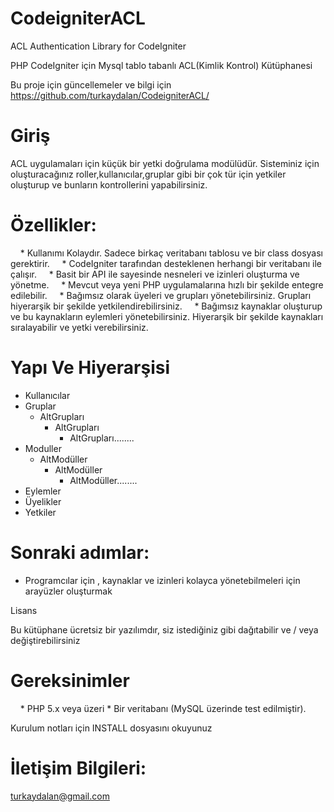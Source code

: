 CodeigniterACL
==============

ACL Authentication Library for CodeIgniter

PHP CodeIgniter için Mysql tablo tabanlı ACL(Kimlik Kontrol) Kütüphanesi

Bu proje için güncellemeler ve bilgi için
https://github.com/turkaydalan/CodeigniterACL/

Giriş
==============

ACL uygulamaları için küçük bir yetki doğrulama modülüdür.
Sisteminiz için oluşturacağınız roller,kullanıcılar,gruplar gibi bir çok tür için yetkiler oluşturup ve 
bunların kontrollerini yapabilirsiniz.

Özellikler:
==============

    * Kullanımı Kolaydır. Sadece birkaç veritabanı tablosu ve bir class dosyası gerektirir.
    * CodeIgniter tarafından desteklenen herhangi bir veritabanı ile çalışır.
    * Basit bir API ile sayesinde nesneleri ve izinleri oluşturma ve yönetme.
    * Mevcut veya yeni PHP uygulamalarına hızlı bir şekilde entegre edilebilir.
    * Bağımsız olarak üyeleri ve grupları yönetebilirsiniz. Grupları hiyerarşik bir şekilde yetkilendirebilirsiniz.
    * Bağımsız kaynaklar oluşturup ve bu kaynakların eylemleri yönetebilirsiniz. Hiyerarşik bir şekilde kaynakları sıralayabilir ve yetki verebilirsiniz.

Yapı Ve Hiyerarşisi
====

<ul>
  <li>Kullanıcılar</li>
  <li>Gruplar<ul><li>AltGrupları<ul><li>AltGrupları<ul><li>AltGrupları........</li></ul></li></ul></li></ul></li>
  <li>Moduller<ul><li>AltModüller<ul><li>AltModüller<ul><li>AltModüller........</li></ul></li></ul></li></ul></li>
  <li>Eylemler</li>
  <li>Üyelikler</li>
  <li>Yetkiler</li>
</ul>

Sonraki adımlar:
============================

* Programcılar için , kaynaklar ve izinleri kolayca yönetebilmeleri için arayüzler oluşturmak

Lisans

Bu kütüphane ücretsiz bir yazılımdır, siz istediğiniz gibi  dağıtabilir ve / veya değiştirebilirsiniz

Gereksinimler
==============

    * PHP 5.x veya üzeri
    * Bir veritabanı (MySQL üzerinde test edilmiştir).

Kurulum notları için INSTALL dosyasını okuyunuz

İletişim Bilgileri:
==============

turkaydalan@gmail.com
